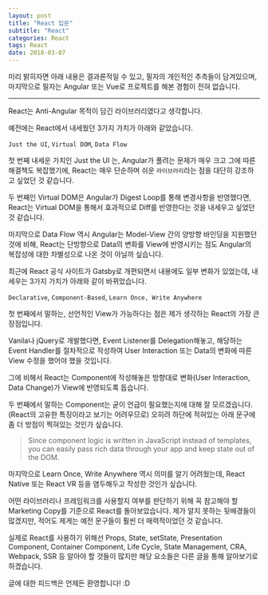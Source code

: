 ```yaml
---
layout: post
title: "React 입문"
subtitle: "React"
categories: React
tags: React
date: 2018-03-07
---
```


미리 밝히자면 아래 내용은 결과론적일 수 있고, 필자의 개인적인 추측들이 담겨있으며, 마지막으로 필자는 Angular 또는 Vue로 프로젝트를 해본 경험이 전혀 없습니다.

---

React는 Anti-Angular 목적이 담긴 라이브러리였다고 생각합니다.



예전에는 React에서 내세웠던 3가지 가치가 아래와 같았습니다.



`Just the UI`, `Virtual DOM`, `Data Flow`



첫 번째 내세운 가치인 Just the UI 는, Angular가 풀려는 문제가 매우 크고 그에 따른 해결책도 복잡했기에, React는 매우 단순하며 쉬운 `라이브러리`라는 점을 대단히 강조하고 싶었던 것 같습니다.



두 번째인 Virtual DOM은 Angular가 Digest Loop를 통해 변경사항을 반영했다면, React는 Virtual DOM을 통해서 효과적으로 Diff를 반영한다는 것을 내세우고 싶었던 것 같습니다.



마지막으로 Data Flow 역시 Angular는 Model-View 간의 양방향 바인딩을 지원했던 것에 비해, React는 단방향으로 Data의 변화를 View에 반영시키는 점도 Angular의 복잡성에 대한 차별성으로 나온 것이 아닐까 싶습니다.





최근에 React 공식 사이트가 Gatsby로 개편되면서 내용에도 일부 변화가 있었는데, 내세우는 3가지 가치가 아래와 같이 바뀌었습니다.



`Declarative`, `Component-Based`, `Learn Once, Write Anywhere`



첫 번째에서 말하는, 선언적인 View가 가능하다는 점은 제가 생각하는 React의 가장 큰 장점입니다.

Vanila나 jQuery로 개발했다면, Event Listener를 Delegation해놓고, 해당하는 Event Handler를 절차적으로 작성하여 User Interaction 또는 Data의 변화에 따른 View 수정을 했어야 했을 것입니다.

그에 비해서 React는 Component에 작성해놓은 방향대로 변화(User Interaction, Data Change)가 View에 반영되도록 돕습니다.



두 번째에서 말하는 Component는 굳이 언급이 필요했는지에 대해 잘 모르겠습니다. (React의 고유한 특징이라고 보기는 어려우므로) 오히려 하단에 적혀있는 아래 문구에 좀 더 방점이 찍혀있는 것인가 싶습니다.

> Since component logic is written in JavaScript instead of templates, you can easily pass rich data through your app and keep state out of the DOM.



마지막으로 Learn Once, Write Anywhere 역시 의미를 알기 어려웠는데, React Native 또는 React VR 등을 염두해두고 작성한 것인가 싶습니다.



어떤 라이브러리나 프레임워크를 사용할지 여부를 판단하기 위해 꼭 참고해야 할 Marketing Copy를 기준으로 React를 돌아보았습니다. 제가 알지 못하는 뒷배경들이 많겠지만, 적어도 제게는 예전 문구들이 훨씬 더 매력적이었던 것 같습니다.



실제로 React를 사용하기 위해선 Props, State, setState, Presentation Component, Container Component, Life Cycle, State Management, CRA, Webpack, SSR 등 알아야 할 것들이 많지만 해당 요소들은 다른 글을 통해 알아보기로 하겠습니다.



글에 대한 피드백은 언제든 환영합니다! :D
